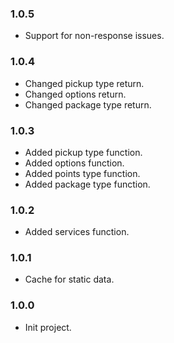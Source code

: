 ### 1.0.5
* Support for non-response issues.

### 1.0.4
* Changed pickup type return.
* Changed options return.
* Changed package type return.

### 1.0.3
* Added pickup type function.
* Added options function.
* Added points type function.
* Added package type function.

### 1.0.2
* Added services function.

### 1.0.1
* Cache for static data.

### 1.0.0
* Init project.

